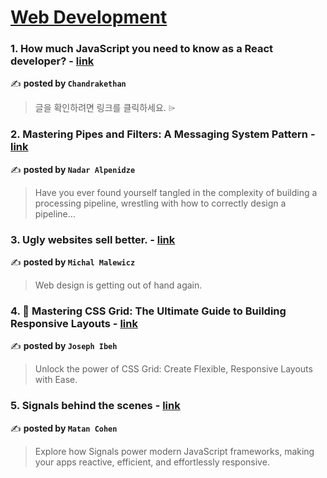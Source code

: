 
<h1><a href=https://medium.com/tag/web-development/recommended target="_blank" rel="noopener noreferrer">Web Development</a></h1>
<h3>1. How much JavaScript you need to know as a React developer? - <a href="https://medium.com/@s.chandrakethan9/how-much-javascript-do-you-need-to-know-as-a-react-developer-37f6f6e71300" target="_blank" rel="noopener noreferrer">link</a></h3>

✍️ **posted by `Chandrakethan`**

<blockquote>글을 확인하려면 링크를 클릭하세요. ⌲</blockquote>

<h3>2. Mastering Pipes and Filters: A Messaging System Pattern - <a href="https://medium.com/@nadaralp16/mastering-pipes-and-filters-a-messaging-system-pattern-adcfe7ec1c83" target="_blank" rel="noopener noreferrer">link</a></h3>

✍️ **posted by `Nadar Alpenidze`**

<blockquote>Have you ever found yourself tangled in the complexity of building a processing pipeline, wrestling with how to correctly design a pipeline…</blockquote>

<h3>3. Ugly websites sell better. - <a href="https://medium.com/@michalmalewicz/ugly-websites-sell-better-0b0354ebff10" target="_blank" rel="noopener noreferrer">link</a></h3>

✍️ **posted by `Michal Malewicz`**

<blockquote>Web design is getting out of hand again.</blockquote>

<h3>4. 🎨 Mastering CSS Grid: The Ultimate Guide to Building Responsive Layouts - <a href="https://medium.com/@josephibeh5/mastering-css-grid-the-ultimate-guide-to-building-responsive-layouts-adc8cac35550" target="_blank" rel="noopener noreferrer">link</a></h3>

✍️ **posted by `Joseph Ibeh`**

<blockquote>Unlock the power of CSS Grid: Create Flexible, Responsive Layouts with Ease.</blockquote>

<h3>5. Signals behind the scenes - <a href="https://medium.com/gitconnected/signals-behind-the-scenes-19cbcb6b802b" target="_blank" rel="noopener noreferrer">link</a></h3>

✍️ **posted by `Matan Cohen`**

<blockquote>Explore how Signals power modern JavaScript frameworks, making your apps reactive, efficient, and effortlessly responsive.</blockquote>

